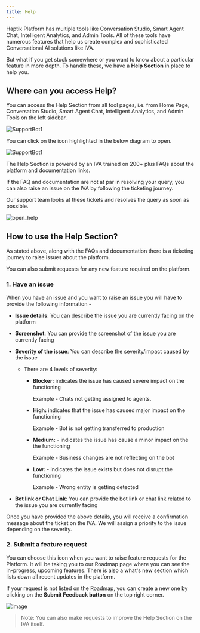 ```yaml
---
title: Help
---
```


Haptik Platform has multiple tools like Conversation Studio, Smart Agent Chat, Intelligent Analytics, and Admin Tools. All of these tools have numerous features that help us create complex and sophisticated Conversational AI solutions like IVA.

But what if you get stuck somewhere or you want to know about a particular feature in more depth. To handle these, we have a **Help Section** in place to help you. 

## Where can you access **Help**?

You can access the Help Section from all tool pages, i.e. from Home Page, Conversation Studio, Smart Agent Chat, Intelligent Analytics, and Admin Tools on the left sidebar. 

![SupportBot1](assets/PS1.png)

You can click on the icon highlighted in the below diagram to open.

![SupportBot1](assets/PS5.png)

The Help Section is powered by an IVA trained on 200+ plus FAQs about the platform and documentation links. 

If the FAQ and documentation are not at par in resolving your query, you can also raise an issue on the IVA by following the ticketing journey.

Our support team looks at these tickets and resolves the query as soon as possible.

![open_help](assets/psbv2.png)

## How to use the Help Section?

As stated above, along with the FAQs and documentation there is a ticketing journey to raise issues about the platform. 

You can also submit requests for any new feature required on the platform. 

### 1. Have an issue

When you have an issue and you want to raise an issue you will have to provide the following information - 

- **Issue details**: You can describe the issue you are currently facing on the platform

- **Screenshot**: You can provide the screenshot of the issue you are currently facing

- **Severity of the issue**: You can describe the severity/impact caused by the issue

  - There are 4 levels of severity: 
  
    - **Blocker:** indicates the issue has caused severe impact on the functioning
    
        Example - Chats not getting assigned to agents.
        
    - **High:** indicates that the issue has caused major impact on the functioning
    
        Example - Bot is not getting transferred to production
        
    - **Medium:** - indicates the issue has cause a minor impact on the the functioning
    
        Example - Business changes are not reflecting on the bot
        
    - **Low:** - indicates the issue exists but does not disrupt the functioning
    
        Example - Wrong entity is getting detected

- **Bot link or Chat Link**: You can provide the bot link or chat link related to the issue you are currently facing

Once you have provided the above details, you will receive a confirmation message about the ticket on the IVA. We will assign a priority to the issue depending on the severity.

### 2. Submit a feature request

You can choose this icon when you want to raise feature requests for the Platform. It will be taking you to our Roadmap page where you can see the in-progress, upcoming features. There is also a what's new section which lists down all recent updates in the platform. 

If your request is not listed on the Roadmap, you can create a new one by clicking on the **Submit Feedback button** on the top right corner.

![image](https://user-images.githubusercontent.com/75118325/115733559-a1d63200-a3a6-11eb-96ab-332b69f9e9bc.png)

> Note: You can also make requests to improve the Help Section on the IVA itself.
